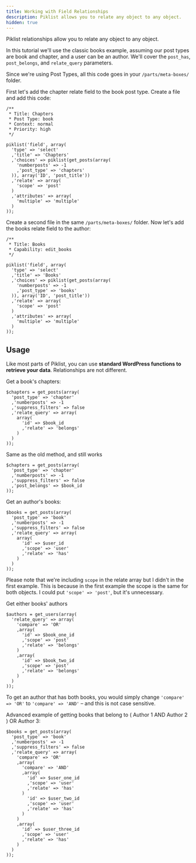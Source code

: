 ```yaml
---
title: Working with Field Relationships
description: Piklist allows you to relate any object to any object.
hidden: true
---
```


Piklist relationships allow you to relate any object to any object.

In this tutorial we'll use the classic books example, assuming our post types are book and chapter, and a user can be an author.
We'll cover the `post_has`, `post_belongs`, and `relate_query` parameters.

Since we're using Post Types, all this code goes in your `/parts/meta-boxes/` folder.

First let's add the chapter relate field to the book post type. Create a file and add this code:
```
/**
 * Title: Chapters
 * Post Type: book
 * Context: normal
 * Priority: high
 */

piklist('field', array(
  'type' => 'select'
  ,'title' => 'Chapters'
  ,'choices' => piklist(get_posts(array(
    'numberposts' => -1
    ,'post_type' => 'chapters'
  )), array('ID', 'post_title'))
  ,'relate' => array(
    'scope' => 'post'
  )
  ,'attributes' => array(
    'multiple' => 'multiple'
  )
));
```

Create a second file in the same `/parts/meta-boxes/` folder. Now let's add the books relate field to the author:
```
/**
 * Title: Books
 * Capability: edit_books
 */

piklist('field', array(
  'type' => 'select'
  ,'title' => 'Books'
  ,'choices' => piklist(get_posts(array(
    'numberposts' => -1
    ,'post_type' => 'books'
  )), array('ID', 'post_title'))
  ,'relate' => array(
    'scope' => 'post'
  )
  ,'attributes' => array(
    'multiple' => 'multiple'
  )
));
```

## Usage

Like most parts of Piklist, you can use **standard WordPress functions to retrieve your data**. Relationships are not different.

Get a book's chapters:
```
$chapters = get_posts(array(
  'post_type' => 'chapter'
  ,'numberposts' => -1
  ,'suppress_filters' => false
  ,'relate_query' => array(
    array(
      'id' => $book_id
      ,'relate' => 'belongs'
    )
  )
));
```

Same as the old method, and still works
```
$chapters = get_posts(array(
  'post_type' => 'chapter'
  ,'numberposts' => -1
  ,'suppress_filters' => false
  ,'post_belongs' => $book_id
));
```

Get an author's books:
```
$books = get_posts(array(
  'post_type' => 'book'
  ,'numberposts' => -1
  ,'suppress_filters' => false
  ,'relate_query' => array(
    array(
      'id' => $user_id
      ,'scope' => 'user'
      ,'relate' => 'has'
    )
  )
));
```

Please note that we're including `scope` in the relate array but I didn't in the first example. This is because in the first example the scope is the same for both objects. I could put `'scope' => 'post'`, but it's unnecessary.

Get either books' authors
```
$authors = get_users(array(
  'relate_query' => array(
    'compare' => 'OR'
    ,array(
      'id' => $book_one_id
      ,'scope' => 'post'
      ,'relate' => 'belongs'
    )
    ,array(
      'id' => $book_two_id
      ,'scope' => 'post'
      ,'relate' => 'belongs'
    )
  )
));
```

To get an author that has both books, you would simply change `'compare' => 'OR'` to `'compare' => 'AND'` – and this is not case sensitive.

Advanced example of getting books that belong to ( Author 1 AND Author 2 ) OR Author 3:
```
$books = get_posts(array(
  'post_type' => 'book'
  ,'numberposts' => -1
  ,'suppress_filters' => false
  ,'relate_query' => array(
    'compare' => 'OR'
    ,array(
      'compare' => 'AND'
      ,array(
        'id' => $user_one_id
        ,'scope' => 'user'
        ,'relate' => 'has'
      )
        'id' => $user_two_id
        ,'scope' => 'user'
        ,'relate' => 'has'
      )
    )
    ,array(
      'id' => $user_three_id
      ,'scope' => 'user'
      ,'relate' => 'has'
    )
  )
));
```
